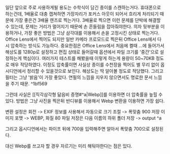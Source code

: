 일단 앞으로 주로 사용하게될 용도는 수학식이 담긴 종이를 스캔하는거다.
휴대폰으로 하는건데, 1배율로 대충 캡쳐하면 가장자리가 포커스 아웃이 되어서 흐리게 처리되기 때문에 가장 좋은건 3배율 렌즈로 찍는거다.
3배율로 찍으면 이런 문제를 단박에 해결할 수 있는데, 문제는 거리가 멀어지기 때문에 손 흔들림을 잡아줘야한다. 의자 뒷부분을 이용하거나,
가장 좋은 방법은 그냥 삼각대를 이용해서 손을 고정시킨 상태로 찍는거다. 
Office Lens에서 찍어도 되지만 일반 카메라 프로모드로 찍은뒤 Office Lens에서 다시 압축하는 방식도 가능하다.
중요한점은 Office Lens에서 처음에 켤때 ...에 들어가서 해상도를 1280p로 설정하고 편집 상태로 들어갈때 옵션에서 파일 크기를 '중간'으로
설정하는게 핵심이다. 여러가지 테스트를 해봤을때 이렇게 하는게 용량이 50~70KB 정도로 매우 적당하였다. 이정도 압축률이면 사실상
종이를 수천장을 찍어도 별 무리 없이 옵시디언에서 정리할 수 있을것으로 보인다. 해상도는 딱 알아볼 정도로 적당했다.
그리고 필터는 그냥 '밝음'이 가장 좋았다. 연필의 느낌을 지우지 않으면서도 명료한 문서 느낌을 주기 때문. ^1bf569

그런데 사실은 [[직각삼각형 닮음비 증명#^a|Webp]]를 이용하면 더 압축률을 높힐 수 있다. 방법은 그냥 사진을 찍은뒤
반디뷰를 이용해서 Webp 변환을 이용하면 가장 쉽다. 

변환 설정은 
회전 -> EXIF 정보를 사용해서 자동으로
크기 조절 -> 폭맞춤 900
저장 이미지 포맷 -> WEBP, 화질 80
파일 저장은 다음 이름의 하위 폴더 저장 -> output ^a

그리고 옵시디언에서는 파이프 뒤에 700을 입력해주면 알아서 폭맞춤 700으로 설정된다.

대신 Webp를 쓰고자 할 경우 자르기는 미리 해둬야한다는 점은 있다.

